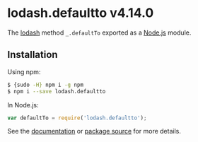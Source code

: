 # lodash.defaultto v4.14.0

The [lodash](https://lodash.com/) method `_.defaultTo` exported as a [Node.js](https://nodejs.org/) module.

## Installation

Using npm:
```bash
$ {sudo -H} npm i -g npm
$ npm i --save lodash.defaultto
```

In Node.js:
```js
var defaultTo = require('lodash.defaultto');
```

See the [documentation](https://lodash.com/docs#defaultTo) or [package source](https://github.com/lodash/lodash/blob/4.14.0-npm-packages/lodash.defaultto) for more details.
